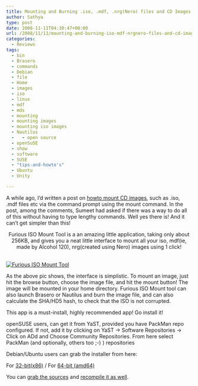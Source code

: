 ```yaml
---
title: Mounting and Burning .iso, .mdf, .nrg(Nero) files and CD Images in Linux in 1-click
author: Sathya
type: post
date: 2008-11-11T04:30:47+00:00
url: /2008/11/11/mounting-and-burning-iso-mdf-nrgnero-files-and-cd-images-in-linux-in-1-click/
categories:
  - Reviews
tags:
  - bin
  - Brasero
  - commands
  - Debian
  - file
  - Home
  - images
  - iso
  - linux
  - mdf
  - mds
  - mounting
  - mounting images
  - mounting iso images
  - Nautilus
  -   - open source
  - openSuSE
  - show
  - software
  - SUSE
  - "tips-and-howto's"
  - Ubuntu
  - Unity

---
```

A while ago, I&#8217;d written a post on [howto mount CD images][1], such as .iso, .mdf files etc via the command prompt using the mount command. In the post, among the comments, Sumeet had asked if there was a way to do all of this without having to type lengthy commands. Well yes there is! And it can&#8217;t get simpler than this!

<p style="text-align: center;">
  <!--more-->Furious ISO Mount Tool is a an amazing little application, taking only about 256KB, and gives you a neat little interface to mount all your iso, mdf(ie, made by Alcohol 120), nrg(created using Nero) images using 1 click!
  
  <br /> <a href="https://www.flickr.com/photos/sathyabhat/3019351633/"><img class="aligncenter" src="https://farm4.static.flickr.com/3005/3019351633_6396ab88db_m.jpg" alt="Furious ISO Mount Tool" /></a>
</p>

As the above pic shows, the interface is simplistic. To mount an image, just hit the browse button, choose the image file, and hit the mount button! The image will be mounted in your home directory. Furious ISO Mount tool can also launch Brasero or Nautilus and burn the image file, and can also calculate the SHA/HD5 hash, to check that the ISO is not corrupted.
  
This app is a must-install, highly recommended app! Go install it!
  
openSUSE users, can get it from YaST, provided you have PackMan repo configured. If not, add it by clicking on YaST -> Software Repositories -> Click on ADd and Choose Community Repositories. From here select PackMan (and optionally, others too ;-) ) repositories

Debian/Ubuntu users can grab the installer from here:
  
For [32-bit(x86)][2] / For [64-bit (amd64)][3]

You can [grab the sources][4] and [recompile it as well][5].

 [1]: https://sathyasays.com/2007/12/15/mounting-iso-and-mdsmdf-files-in-linux/
 [2]: https://www.marcus-furius.com/files/FuriusIsoMount/furiusisomount_0.9.0.2-1_i386.deb
 [3]: https://www.marcus-furius.com/files/FuriusIsoMount/furiusisomount_0.9.0.2-1_amd64.deb
 [4]: https://www.marcus-furius.com/files/FuriusIsoMount/furiusisomount-0.9.0.2.tar.gz
 [5]: https://sathyasays.com/2008/07/24/how-to-compile-a-program-from-source-code-installing-from-source/